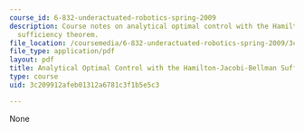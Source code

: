 ```yaml
---
course_id: 6-832-underactuated-robotics-spring-2009
description: Course notes on analytical optimal control with the Hamilton-Jacobi-Bellman
  sufficiency theorem.
file_location: /coursemedia/6-832-underactuated-robotics-spring-2009/3c209912afeb01312a6781c3f1b5e5c3_MIT6_832s09_read_ch10.pdf
file_type: application/pdf
layout: pdf
title: Analytical Optimal Control with the Hamilton-Jacobi-Bellman Sufficiency Theorem
type: course
uid: 3c209912afeb01312a6781c3f1b5e5c3

---
```

None